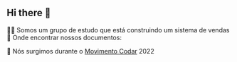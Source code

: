 ## Hi there 👋

🙋‍♀️ Somos um grupo de estudo que está construindo um sistema de vendas<br>
📖 Onde encontrar nossos documentos: <br>

🚀 Nós surgimos durante o [Movimento Codar](https://movimentocodar.org/) 2022 

